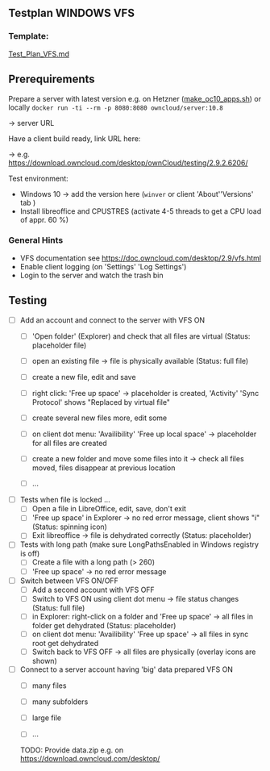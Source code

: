 ## Testplan WINDOWS VFS

### Template: 
[Test_Plan_VFS.md](https://github.com/owncloud/QA/blob/master/Desktop/Test_Plan_VFS.md)

## Prerequirements

Prepare a server with latest version e.g. on Hetzner ([make_oc10_apps.sh](https://github.com/owncloud/QA/blob/master/tools/hetzner-deploy/make_oc10_apps.sh)) or locally `docker run -ti --rm -p 8080:8080 owncloud/server:10.8`

-> server URL

Have a client build ready, link URL here:

-> e.g. https://download.owncloud.com/desktop/ownCloud/testing/2.9.2.6206/

Test environment:
- Windows 10 -> add the version here (`winver` or client 'About''Versions' tab ) 
- Install libreoffice and CPUSTRES (activate 4-5 threads to get a CPU load of appr. 60 %)

### General Hints  

- VFS documentation see https://doc.owncloud.com/desktop/2.9/vfs.html
- Enable client logging (on 'Settings' 'Log Settings')
- Login to the server and watch the trash bin

## Testing

* [ ] Add an account and connect to the server with VFS ON
  * [ ] 'Open folder' (Explorer) and check that all files are virtual (Status: placeholder file)
  * [ ] open an existing file -> file is physically available (Status: full file)
  * [ ] create a new file, edit and save
  * [ ] right click: 'Free up space' -> placeholder is created, 'Activity' 'Sync Protocol' shows "Replaced by virtual file" 
  * [ ] create several new files more, edit some
  * [ ] on client dot menu: 'Availibility' 'Free up local space' -> placeholder for all files are created

  * [ ] create a new folder and move some files into it -> check all files moved, files disappear at previous location
  * [ ] ...

* [ ] Tests when file is locked ...
  * [ ] Open a file in LibreOffice, edit, save, don't exit
  * [ ] 'Free up space' in Explorer -> no red error message, client shows "i" (Status: spinning icon)
  * [ ] Exit libreoffice -> file is dehydrated correctly (Status: placeholder)
  
* [ ] Tests with long path (make sure LongPathsEnabled in Windows registry is off)
  * [ ] Create a file with a long path (> 260)
  * [ ] 'Free up space' -> no red error message 
  
* [ ] Switch between VFS ON/OFF
  * [ ] Add a second account with VFS OFF
  * [ ] Switch to VFS ON using client dot menu -> file status changes (Status: full file)
  * [ ] in Explorer: right-click on a folder and 'Free up space' -> all files in folder get dehydrated (Status: placeholder)
  * [ ] on client dot menu: 'Availibility' 'Free up space' -> all files in sync root get dehydrated
  * [ ] Switch back to VFS OFF -> all files are physically (overlay icons are shown)

* [ ] Connect to a server account having 'big' data prepared VFS ON
  * [ ] many files
  * [ ] many subfolders
  * [ ] large file
  * [ ] ...


  TODO: Provide data.zip e.g. on https://download.owncloud.com/desktop/
